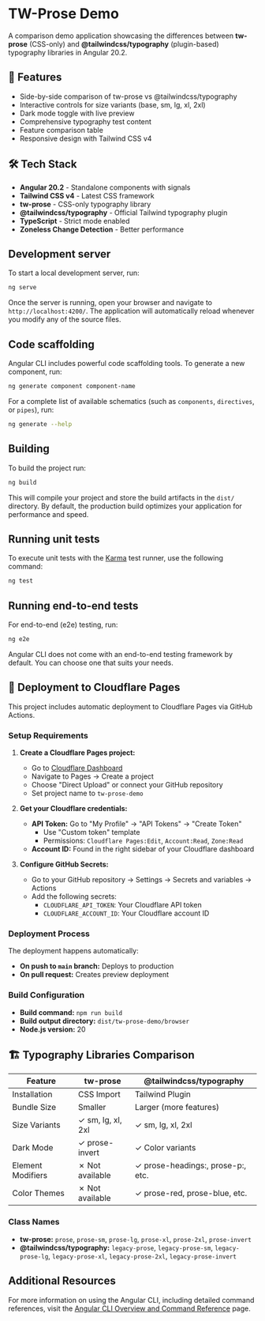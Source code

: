 # TW-Prose Demo

A comparison demo application showcasing the differences between **tw-prose** (CSS-only) and **@tailwindcss/typography** (plugin-based) typography libraries in Angular 20.2.

## 🚀 Features

- Side-by-side comparison of tw-prose vs @tailwindcss/typography
- Interactive controls for size variants (base, sm, lg, xl, 2xl)
- Dark mode toggle with live preview
- Comprehensive typography test content
- Feature comparison table
- Responsive design with Tailwind CSS v4

## 🛠️ Tech Stack

- **Angular 20.2** - Standalone components with signals
- **Tailwind CSS v4** - Latest CSS framework
- **tw-prose** - CSS-only typography library
- **@tailwindcss/typography** - Official Tailwind typography plugin
- **TypeScript** - Strict mode enabled
- **Zoneless Change Detection** - Better performance

## Development server

To start a local development server, run:

```bash
ng serve
```

Once the server is running, open your browser and navigate to `http://localhost:4200/`. The application will automatically reload whenever you modify any of the source files.

## Code scaffolding

Angular CLI includes powerful code scaffolding tools. To generate a new component, run:

```bash
ng generate component component-name
```

For a complete list of available schematics (such as `components`, `directives`, or `pipes`), run:

```bash
ng generate --help
```

## Building

To build the project run:

```bash
ng build
```

This will compile your project and store the build artifacts in the `dist/` directory. By default, the production build optimizes your application for performance and speed.

## Running unit tests

To execute unit tests with the [Karma](https://karma-runner.github.io) test runner, use the following command:

```bash
ng test
```

## Running end-to-end tests

For end-to-end (e2e) testing, run:

```bash
ng e2e
```

Angular CLI does not come with an end-to-end testing framework by default. You can choose one that suits your needs.

## 🚀 Deployment to Cloudflare Pages

This project includes automatic deployment to Cloudflare Pages via GitHub Actions.

### Setup Requirements

1. **Create a Cloudflare Pages project:**
   - Go to [Cloudflare Dashboard](https://dash.cloudflare.com/)
   - Navigate to Pages → Create a project
   - Choose "Direct Upload" or connect your GitHub repository
   - Set project name to `tw-prose-demo`

2. **Get your Cloudflare credentials:**
   - **API Token:** Go to "My Profile" → "API Tokens" → "Create Token"
     - Use "Custom token" template
     - Permissions: `Cloudflare Pages:Edit`, `Account:Read`, `Zone:Read`
   - **Account ID:** Found in the right sidebar of your Cloudflare dashboard

3. **Configure GitHub Secrets:**
   - Go to your GitHub repository → Settings → Secrets and variables → Actions
   - Add the following secrets:
     - `CLOUDFLARE_API_TOKEN`: Your Cloudflare API token
     - `CLOUDFLARE_ACCOUNT_ID`: Your Cloudflare account ID

### Deployment Process

The deployment happens automatically:

- **On push to `main` branch:** Deploys to production
- **On pull request:** Creates preview deployment

### Build Configuration

- **Build command:** `npm run build`
- **Build output directory:** `dist/tw-prose-demo/browser`
- **Node.js version:** 20

## 🏗️ Typography Libraries Comparison

| Feature           | tw-prose          | @tailwindcss/typography           |
| ----------------- | ----------------- | --------------------------------- |
| Installation      | CSS Import        | Tailwind Plugin                   |
| Bundle Size       | Smaller           | Larger (more features)            |
| Size Variants     | ✓ sm, lg, xl, 2xl | ✓ sm, lg, xl, 2xl                 |
| Dark Mode         | ✓ prose-invert    | ✓ Color variants                  |
| Element Modifiers | ✗ Not available   | ✓ prose-headings:, prose-p:, etc. |
| Color Themes      | ✗ Not available   | ✓ prose-red, prose-blue, etc.     |

### Class Names

- **tw-prose:** `prose`, `prose-sm`, `prose-lg`, `prose-xl`, `prose-2xl`, `prose-invert`
- **@tailwindcss/typography:** `legacy-prose`, `legacy-prose-sm`, `legacy-prose-lg`, `legacy-prose-xl`, `legacy-prose-2xl`, `legacy-prose-invert`

## Additional Resources

For more information on using the Angular CLI, including detailed command references, visit the [Angular CLI Overview and Command Reference](https://angular.dev/tools/cli) page.
